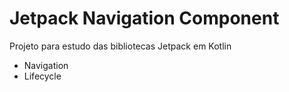 # Jetpack Navigation Component

Projeto para estudo das bibliotecas Jetpack em Kotlin

- Navigation
- Lifecycle